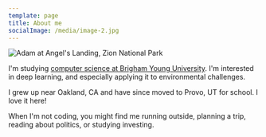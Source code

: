 ```yaml
---
template: page
title: About me
socialImage: /media/image-2.jpg
---
```

![Adam at Angel's Landing, Zion National Park](/media/17ab1b0f-4210-4fe6-8693-20d008eede68_1_201_a.webp)

I'm studying [computer science at Brigham Young University](https://cs.byu.edu/). I'm interested in deep learning, and especially applying it to environmental challenges.

I grew up near Oakland, CA and have since moved to Provo, UT for school. I love it here!

When I'm not coding, you might find me running outside, planning a trip, reading about politics, or studying investing.
